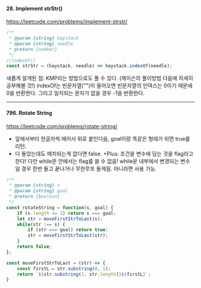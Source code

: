 #### 28. Implement strStr()
https://leetcode.com/problems/implement-strstr/

```js
/**
 * @param {string} haystack
 * @param {string} needle
 * @return {number}
 */
//indexOf()
const strStr = (haystack, needle) => haystack.indexOf(needle);
```
새롭게 알게된 점:
KMP라는 방법으로도 풀 수 있다. (제이슨의 풀이방법 다음에 자세히 공부해볼 것!)
indexOf는 빈문자열("")이 들어오면 빈문자열의 인덱스는 0이기 때문에 0을 반환한다.
그리고 일치되는 문자가 없을 경우 -1을 반환한다.

---

#### 796. Rotate String
https://leetcode.com/problems/rotate-string/

- 앞에서부터 한글자씩 떼어서 뒤로 붙인다음, goal이랑 똑같은 형태가 되면 true를 리턴.
- 다 돌았는데도 매치되는게 없다면 false.
+Plus: 조건을 변수에 담는 것을 flag라고 한다!
다만 while문 안에서는 flag를 쓸 수 없음! while문 내부에서 변경되는 변수일 경우 한번 돌고 끝나거나 무한루프 돌게됨. 아니라면 사용 가능.
```js
/**
 * @param {string} s
 * @param {string} goal
 * @return {boolean}
 */
const rotateString = function(s, goal) {
    if (s.length <= 1) return s === goal;
    let str = moveFirstStrToLast(s);
    while(str !== s) {
        if (str === goal) return true;
        str = moveFirstStrToLast(str);
    }
    return false;
};

const moveFirstStrToLast = (str) => {
    const firstL = str.substring(0, 1);
    return `${str.substring(1, str.length)}${firstL}`;
}
```


